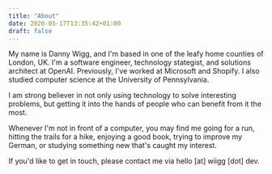 ```yaml
---
title: "About"
date: 2020-05-17T13:35:42+01:00
draft: false
---
```


My name is Danny Wigg, and I'm based in one of the leafy home counties of London, UK. I'm a software engineer, technology stategist, and solutions architect at OpenAI. Previously, I've worked at Microsoft and Shopify. I also studied computer science at the University of Pennsylvania.

I am strong believer in not only using technology to solve interesting problems, but getting it into the hands of people who can benefit from it the most.

Whenever I'm not in front of a computer, you may find me going for a run, hitting the trails for a hike, enjoying a good book, trying to improve my German, or studying something new that's caught my interest.

If you'd like to get in touch, please contact me via hello \[at] wiigg \[dot] dev.
